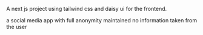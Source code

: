 A next js project using tailwind css and daisy ui for the frontend.

a social media app with full anonymity maintained no information taken from the user
